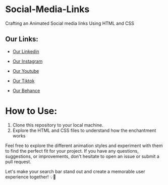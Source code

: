 # Social-Media-Links
Crafting an Animated Social media links  Using HTML and CSS


## Our Links:

- [Our Linkedin](https://www.linkedin.com/company/akera-digital-solutions/)

- [Our Instagram](https://www.instagram.com/akera.digital/)

- [Our Youtube](https://www.youtube.com/@akera.digital)

- [Our Tiktok](https://www.tiktok.com/@akera.digital)

- [Our Behance](https://www.behance.net/akera)


# How to Use:

1. Clone this repository to your local machine.
2. Explore the HTML and CSS files to understand how the enchantment works



Feel free to explore the different animation styles and experiment with them to find the perfect fit for your project. If you have any questions, suggestions, or improvements, don't hesitate to open an issue or submit a pull request.

Let's make your search bar stand out and create a memorable user experience together! 💡🚀
